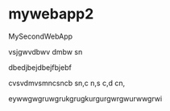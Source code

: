 # mywebapp2
MySecondWebApp

vsjgwvdbwv dmbw sn

dbedjbejdbejfbjebf


cvsvdmvsmncsncb sn,c n,s c,d cn,

eywwgwgruwgrukgrugkurgurgwrgwurwwgrwi
